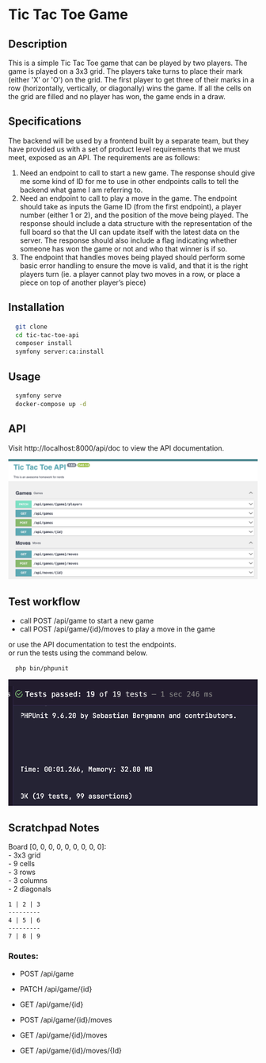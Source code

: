 # Tic Tac Toe Game

## Description
This is a simple Tic Tac Toe game that can be played by two players. 
The game is played on a 3x3 grid. 
The players take turns to place their mark (either 'X' or 'O') on the grid. 
The first player to get three of their marks in a row (horizontally, vertically, or diagonally) wins the game. If all the cells on the grid are filled and no player has won, the game ends in a draw.

## Specifications

The backend will be used by a frontend built by a separate team, but they have
provided us with a set of product level requirements that we must meet, exposed as
an API. The requirements are as follows:
1. Need an endpoint to call to start a new game. The response should give me
   some kind of ID for me to use in other endpoints calls to tell the backend what
   game I am referring to.
2. Need an endpoint to call to play a move in the game. The endpoint should take
   as inputs the Game ID (from the first endpoint), a player number (either 1 or 2),
   and the position of the move being played. The response should include a data
   structure with the representation of the full board so that the UI can update
   itself with the latest data on the server. The response should also include a flag
   indicating whether someone has won the game or not and who that winner is if
   so.
3. The endpoint that handles moves being played should perform some basic
   error handling to ensure the move is valid, and that it is the right players turn
   (ie. a player cannot play two moves in a row, or place a piece on top of another
   player’s piece)

## Installation
```bash
  git clone 
  cd tic-tac-toe-api
  composer install
  symfony server:ca:install
```

## Usage
```bash
  symfony serve
  docker-compose up -d
```

## API
Visit http://localhost:8000/api/doc to view the API documentation.

![](swagger.png)


## Test workflow
 - call POST /api/game to start a new game
 - call POST /api/game/{id}/moves to play a move in the game

or use the API documentation to test the endpoints.  
or run the tests using the command below.  

```bash
  php bin/phpunit
```
![](tests/results.png)

## Scratchpad Notes

Board [0, 0, 0, 0, 0, 0, 0, 0, 0]:  
    - 3x3 grid  
    - 9 cells  
    - 3 rows  
    - 3 columns  
    - 2 diagonals  

```
1 | 2 | 3
---------
4 | 5 | 6
---------
7 | 8 | 9
```


### Routes:
 - POST /api/game
 - PATCH /api/game/{id}
 - GET /api/game/{id}

 - POST /api/game/{id}/moves
 - GET /api/game/{id}/moves
 - GET /api/game/{id}/moves/{Id}
 